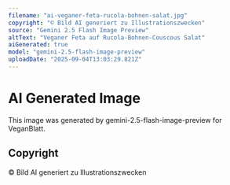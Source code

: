 ```yaml
---
filename: "ai-veganer-feta-rucola-bohnen-salat.jpg"
copyright: "© Bild AI generiert zu Illustrationszwecken"
source: "Gemini 2.5 Flash Image Preview"
altText: "Veganer Feta auf Rucola-Bohnen-Couscous Salat"
aiGenerated: true
model: "gemini-2.5-flash-image-preview"
uploadDate: "2025-09-04T13:03:29.821Z"
---
```


# AI Generated Image

This image was generated by gemini-2.5-flash-image-preview for VeganBlatt.

## Copyright
© Bild AI generiert zu Illustrationszwecken
